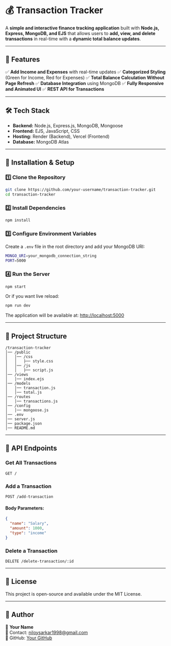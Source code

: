 # 💰 Transaction Tracker

A **simple and interactive finance tracking application** built with **Node.js, Express, MongoDB, and EJS** that allows users to **add, view, and delete transactions** in real-time with a **dynamic total balance updates**.

---

## 🚀 Features

✅ **Add Income and Expenses** with real-time updates ✅ **Categorized Styling** (Green for Income, Red for Expenses) ✅ **Total Balance Calculation Without Page Refresh** ✅ **Database Integration** using MongoDB ✅ **Fully Responsive and Animated UI** ✅ **REST API for Transactions**

---

## 🛠️ Tech Stack

- **Backend:** Node.js, Express.js, MongoDB, Mongoose
- **Frontend:** EJS, JavaScript, CSS
- **Hosting:** Render (Backend), Vercel (Frontend)
- **Database:** MongoDB Atlas

---

## 🔧 Installation & Setup

### **1️⃣ Clone the Repository**

```sh
git clone https://github.com/your-username/transaction-tracker.git
cd transaction-tracker
```

### **2️⃣ Install Dependencies**

```sh
npm install
```

### **3️⃣ Configure Environment Variables**

Create a `.env` file in the root directory and add your MongoDB URI:

```sh
MONGO_URI=your_mongodb_connection_string
PORT=5000
```

### **4️⃣ Run the Server**

```sh
npm start
```

Or if you want live reload:

```sh
npm run dev
```

The application will be available at: [http://localhost:5000](http://localhost:5000)

---

## 📂 Project Structure

```
/transaction-tracker
│── /public
│   │── /css
│   │   ├── style.css
│   │── /js
│   │   ├── script.js
│── /views
│   │── index.ejs
│── /models
│   │── transaction.js
│   │── total.js
│── /routes
│   │── transactions.js
│── /config
│   │── mongoose.js
│── .env
│── server.js
│── package.json
│── README.md
```

---

## 📌 API Endpoints

### **Get All Transactions**

```http
GET /
```

### **Add a Transaction**

```http
POST /add-transaction
```

#### **Body Parameters:**

```json
{
  "name": "Salary",
  "amount": 1000,
  "type": "income"
}
```

### **Delete a Transaction**

```http
DELETE /delete-transaction/:id
```

---

## 📜 License

This project is open-source and available under the MIT License.

---

## 📝 Author

👤 **Your Name**\
📧 Contact: [niloysarkar1998@gmail.com](niloysarkar1998@gmail.com)\
🔗 GitHub: [Your GitHub](https://github.com/niloyns)
